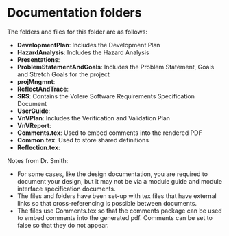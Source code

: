 # Documentation folders

The folders and files for this folder are as follows:
- **DevelopmentPlan**: Includes the Development Plan
- **HazardAnalysis**: Includes the Hazard Analysis
- **Presentations**:
- **ProblemStatementAndGoals**: Includes the Problem Statement, Goals and Stretch Goals for the project
- **projMngmnt**:
- **ReflectAndTrace**:
- **SRS**: Contains the Volere Software Requirements Specification Document
- **UserGuide**:
- **VnVPlan**: Includes the Verification and Validation Plan
- **VnVReport**:
- **Comments.tex**: Used to embed comments into the rendered PDF
- **Common.tex**: Used to store shared definitions
- **Reflection.tex**:

Notes from Dr. Smith:
- For some cases, like the design documentation, you are required to document your design, but it may not be via a module guide and module interface specification documents.
- The files and folders have been set-up with tex files that have external links so that cross-referencing is possible between documents.
- The files use Comments.tex so that the comments package can be used to embed comments into the generated pdf. Comments can be set to false so that they do not appear.